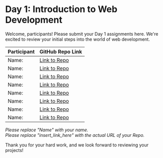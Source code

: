 # Day 1: Introduction to Web Development

Welcome, participants! Please submit your Day 1 assignments here. We're excited to review your initial steps into the world of web development.

| Participant | GitHub Repo Link                  |
| ----------- | --------------------------------- |
| Name:       | [Link to Repo](insert_link_here)  |
| Name:       | [Link to Repo](insert_link_here)  |
| Name:       | [Link to Repo](insert_link_here)  |
| Name:       | [Link to Repo](insert_link_here)  |
| Name:       | [Link to Repo](insert_link_here)  |
| Name:       | [Link to Repo](insert_link_here)  |
| Name:       | [Link to Repo](insert_link_here)  |
| Name:       | [Link to Repo](insert_link_here)  |

_Please replace "Name" with your name._  
_Please replace "insert_link_here" with the actual URL of your Repo._

Thank you for your hard work, and we look forward to reviewing your projects!

